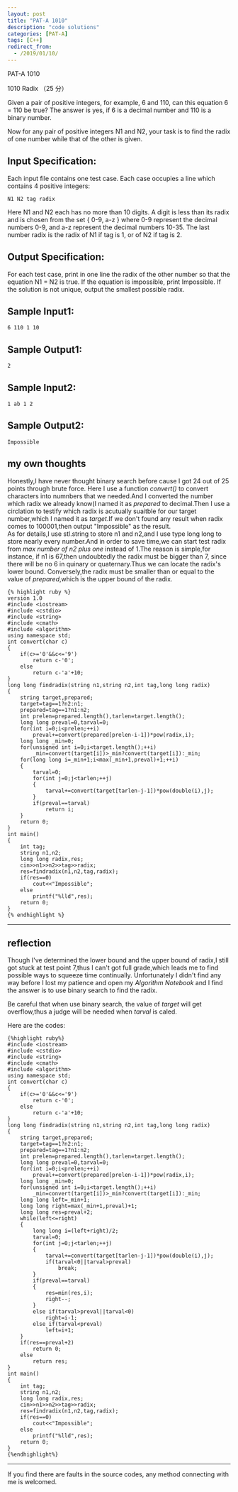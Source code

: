 ```yaml
---
layout: post
title: "PAT-A 1010"
description: "code solutions"
categories: [PAT-A]
tags: [C++]
redirect_from:
  - /2019/01/10/
---
```

PAT-A 1010

1010 Radix （25 分）

Given a pair of positive integers, for example, 6 and 110, can this equation 6 = 110 be true? The answer is yes, if 6 is a decimal number and 110 is a binary number.

Now for any pair of positive integers N1 and N2, your task is to find the radix of one number while that of the other is given.

## Input Specification:
Each input file contains one test case. Each case occupies a line which contains 4 positive integers:

    N1 N2 tag radix
    
Here N1 and N2 each has no more than 10 digits. A digit is less than its radix and is chosen from the set { 0-9, a-z } where 0-9 represent the decimal numbers 0-9, and a-z represent the decimal numbers 10-35. The last number radix is the radix of N1 if tag is 1, or of N2 if tag is 2.
    
## Output Specification:

For each test case, print in one line the radix of the other number so that the equation N1 = N2 is true. If the equation is impossible, print Impossible. If the solution is not unique, output the smallest possible radix.

## Sample Input1:

    6 110 1 10
    
## Sample Output1:
    
    2
    
## Sample Input2:

    1 ab 1 2
    
## Sample Output2:
    
    Impossible
     
## my own thoughts
  Honestly,I have never thought binary search before cause I got 24 out of 25 points through brute force. Here I use a function _convert()_ to convert characters into numnbers that we needed.And I converted the number which radix we already know(I named it as _prepared_ to decimal.Then I use a circlation to testify which radix is acutually suaitble for our target number,which I named it as _target_.If we don't found any result when radix comes to 100001,then output "Impossible" as the result.  
  As for details,I use stl.string to store n1 and n2,and I use type long long to store nearly every number.And in order to save time,we can start test radix from  _max number of n2 plus one_ instead of 1.The reason is simple,for instance, if n1 is 67,then undoubtedly the radix must be bigger than 7, since there will be no 6 in quinary or quaternary.Thus we can locate the radix's lower bound. Conversely,the radix must be smaller than or equal to the value of _prepared_,which is the upper bound of the radix.  
  
  
  
    {% highlight ruby %}
    version 1.0
    #include <iostream>
    #include <cstdio>
    #include <string>
    #include <cmath>
    #include <algorithm>
    using namespace std;
    int convert(char c)
    {
        if(c>='0'&&c<='9')
            return c-'0';
        else
            return c-'a'+10;
    }
    long long findradix(string n1,string n2,int tag,long long radix)
    {
        string target,prepared;
        target=tag==1?n2:n1;
        prepared=tag==1?n1:n2;
        int prelen=prepared.length(),tarlen=target.length();
        long long preval=0,tarval=0;
        for(int i=0;i<prelen;++i)
            preval+=convert(prepared[prelen-i-1])*pow(radix,i);
        long long _min=0;
        for(unsigned int i=0;i<target.length();++i)
            _min=convert(target[i])>_min?convert(target[i]):_min;
        for(long long i=_min+1;i<max(_min+1,preval)+1;++i)
        {
            tarval=0;
            for(int j=0;j<tarlen;++j)
            {
                tarval+=convert(target[tarlen-j-1])*pow(double(i),j);
            }
            if(preval==tarval)
                return i;
        }
        return 0;
    }
    int main()
    {
        int tag;
        string n1,n2;
        long long radix,res;
        cin>>n1>>n2>>tag>>radix;
        res=findradix(n1,n2,tag,radix);
        if(res==0)
            cout<<"Impossible";
        else
            printf("%lld",res);
        return 0;
    }
  	{% endhighlight %}
    
---	
## reflection

Though I've determined the lower bound and the upper bound of radix,I still got stuck at test point 7,thus I can't got full grade,which leads me to find possible ways to squeeze time continually. Unfortunately I didn't find any way before I lost my patience and open my _Algorithm Notebook_ and I find the answer is to use binary search to find the radix.  

Be careful that when use binary search, the value of _target_ will get overflow,thus a judge will be needed when _tarval_ is caled.  

Here are the codes:  

    {%highlight ruby%}
    #include <iostream>
    #include <cstdio>
    #include <string>
    #include <cmath>
    #include <algorithm>
    using namespace std;
    int convert(char c)
    {
        if(c>='0'&&c<='9')
            return c-'0';
        else
            return c-'a'+10;
    }
    long long findradix(string n1,string n2,int tag,long long radix)
    {
        string target,prepared;
        target=tag==1?n2:n1;
        prepared=tag==1?n1:n2;
        int prelen=prepared.length(),tarlen=target.length();
        long long preval=0,tarval=0;
        for(int i=0;i<prelen;++i)
            preval+=convert(prepared[prelen-i-1])*pow(radix,i);
        long long _min=0;
        for(unsigned int i=0;i<target.length();++i)
            _min=convert(target[i])>_min?convert(target[i]):_min;
        long long left=_min+1;
        long long right=max(_min+1,preval)+1;
        long long res=preval+2;
        while(left<=right)
        {
            long long i=(left+right)/2;
            tarval=0;
            for(int j=0;j<tarlen;++j)
            {
                tarval+=convert(target[tarlen-j-1])*pow(double(i),j);
                if(tarval<0||tarval>preval)
                    break;
            }
            if(preval==tarval)
            {
                res=min(res,i);
                right--;
            }
            else if(tarval>preval||tarval<0)
                right=i-1;
            else if(tarval<preval)
                left=i+1;
        }
        if(res==preval+2)
            return 0;
        else
            return res;
    }
    int main()
    {
        int tag;
        string n1,n2;
        long long radix,res;
        cin>>n1>>n2>>tag>>radix;
        res=findradix(n1,n2,tag,radix);
        if(res==0)
            cout<<"Impossible";
        else
            printf("%lld",res);
        return 0;
    }
    {%endhighlight%}
  
---
  If you find there are faults in the source codes, any method connecting with me is welcomed.
